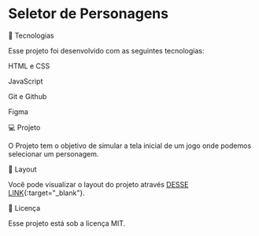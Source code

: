 # Seletor de Personagens
🚀 Tecnologias

Esse projeto foi desenvolvido com as seguintes tecnologias:

HTML e CSS

JavaScript

Git e Github

Figma

💻 Projeto

O Projeto tem o objetivo de simular a tela inicial de um jogo onde podemos selecionar um personagem.

🔖 Layout

Você pode visualizar o layout do projeto através [DESSE LINK](https://ryan092x.github.io/X-men/){:target="_blank"}.

📝 Licença

Esse projeto está sob a licença MIT.
